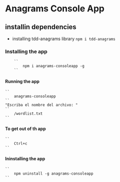 # Anagrams Console App

## installin dependencies
- installing tdd-anagrams library
    ``
        npm i tdd-anagrams
    ``
### Installing the app
        ``
            npm i anagrams-consoleapp -g
        ``
#### Running the app
    ``
        anagrams-consoleapp
    ``
    "Escriba el nombre del archivo: "
    ``
        /wordlist.txt
    ``
#### To get out of th app
    ``
        Ctrl+c
    ``
#### Ininstalling the app
    ``
        npm uninstall -g anagrams-consoleapp
    ``